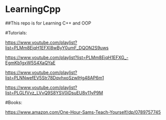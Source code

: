 # LearningCpp
##This repo is for Learning C++ and OOP

#Tutorials:

https://www.youtube.com/playlist?list=PLMm8EjqH1EFXI8wByY0umF_DQON2S9uws

https://www.youtube.com/playlist?list=PLMm8EjqH1EFXG_-EgmKb1gxW5S4XaQYaE

https://www.youtube.com/playlist?list=PLNNwefEV5Str78DqvhxoSzwlHg48AP6m1

https://www.youtube.com/playlist?list=PLGLfVvz_LVvQ9S8YSV0iDsuEU8v11yP9M

#Books: 

https://www.amazon.com/One-Hour-Sams-Teach-Yourself/dp/0789757745
